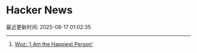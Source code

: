 # Hacker News

最近更新时间: 2025-08-17 01:02:35

--- 
1. [Woz: 'I Am the Happiest Person'](https://daringfireball.net/linked/2025/08/15/woz-on-slashdot) 
